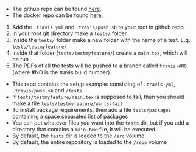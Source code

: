 - The github repo can be found [here](https://github.com/Strauman/travis-latexbuild/).
- The docker repo can be found [here](https://hub.docker.com/r/strauman/travis-latexbuild/).

1. Add the `.travis.yml` and `.travis/push.sh` to your root in github repo
1. In your root git directory make a `tests/` folder
1. Inside the `tests/` folder make a new folder with the name of a test. E.g. `tests/testmyfeature/`
1. Inside that folder (`tests/testmyfeature/`) create a `main.tex`, which will be run
1. The PDFs of all the tests will be pushed to a branch called `travis-#NO` (where #NO is the travis build number).
- This repo contains the setup example: consisting of `.travis.yml`, `.travis/push.sh` and `/tests`.
- If `tests/testmyfeature/main.tex` is supposed to fail, then you should make a file `tests/testmyfeature/wants-fail`
- To install package requirements, then add a file `tests/packages` containing a space separated list of packages 
- You can put whatever files you want into the `tests` dir, but if you add a directory that contains a `main.tex`-file, it will be executed.
- By default, the `tests` dir is loaded to the `/src` volume
- By default, the entire repository is loaded to the `/repo` volume
